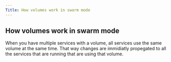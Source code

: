 ```yaml
---
Title: How volumes work in swarm mode
---
```


## How volumes work in swarm mode

When you have multiple services with a volume, all services use the same
volume at the same time. That way changes are immidiatly propegated to
all the services that are running that are using that volume.